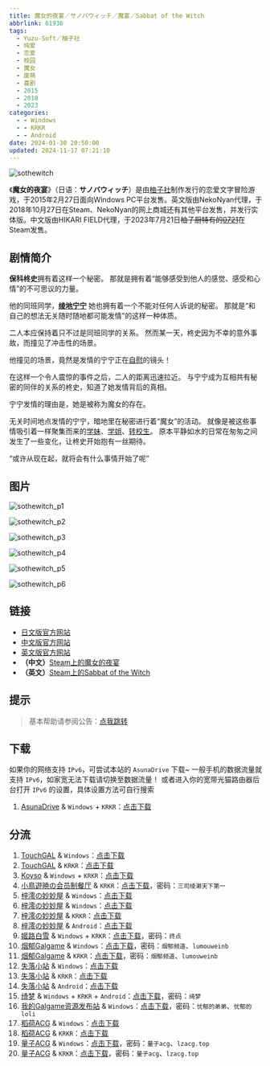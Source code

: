 ```yaml
---
title: 魔女的夜宴／サノバウィッチ／魔宴／Sabbat of the Witch
abbrlink: 61936
tags:
  - Yuzu-Soft／柚子社
  - 纯爱
  - 恋爱
  - 校园
  - 魔女
  - 废萌
  - 喜剧
  - 2015
  - 2018
  - 2023
categories:
  - - Windows
  - - KRKR
  - - Android
date: 2024-01-30 20:50:00
updated: 2024-11-17 07:21:10
---
```


![sothewitch](https://unpkg.com/galgame/img/sothewitch.webp)

《**魔女的夜宴**》（日语：**サノバウィッチ**）是由[柚子社](https://zh.moegirl.org.cn/YUZU_SOFT)制作发行的恋爱文字冒险游戏，于2015年2月27日面向Windows PC平台发售。英文版由NekoNyan代理，于2018年10月27日在Steam、NekoNyan的网上商城还有其他平台发售，并发行实体版。中文版由HIKARI FIELD代理，于2023年7月21日~~柚子厨特有的[0721](https://zh.moegirl.org.cn/0721)~~在Steam发售。

<!-- more -->

## 剧情简介

**保科柊史**拥有着这样一个秘密。
那就是拥有着“能够感受到他人的感觉、感受和心情”的不可思议的力量。

他的同班同学，**[绫地宁宁](https://zh.moegirl.org.cn/%E7%BB%AB%E5%9C%B0%E5%AE%81%E5%AE%81)**
她也拥有着一个不能对任何人诉说的秘密。
那就是“和自己的想法无关随时随地都可能发情”的这样一种体质。

二人本应保持着只不过是同班同学的关系。
然而某一天，柊史因为不幸的意外事故，而撞见了冲击性的场景。

他撞见的场景，竟然是发情的宁宁正在[自慰](https://zh.moegirl.org.cn/%E8%87%AA%E6%85%B0)的镜头！

在这样一个令人震惊的事件之后，二人的距离迅速拉近。
与宁宁成为互相共有秘密的同伴的关系的柊史，知道了她发情背后的真相。

宁宁发情的理由是，她是被称为魔女的存在。

无关时间地点发情的宁宁，暗地里在秘密进行着“魔女”的活动。
就像是被这些事情吸引着一样聚集而来的[学妹](https://zh.moegirl.org.cn/%E5%9B%A0%E5%B9%A1%E5%B7%A1)、[学姐](https://zh.moegirl.org.cn/%E6%88%B7%E9%9A%90%E6%86%A7%E5%AD%90)、[转校生](https://zh.moegirl.org.cn/%E6%A4%8E%E5%8F%B6%E4%8C%B7)。
原本平静如水的日常在匆匆之间发生了一些变化，让柊史开始抱有一丝期待。

“或许从现在起，就将会有什么事情开始了呢”

## 图片

![sothewitch_p1](https://unpkg.com/galgame/img/sothewitch_p1.webp)

![sothewitch_p2](https://unpkg.com/galgame/img/sothewitch_p2.webp)

![sothewitch_p3](https://unpkg.com/galgame/img/sothewitch_p3.webp)

![sothewitch_p4](https://unpkg.com/galgame/img/sothewitch_p4.webp)

![sothewitch_p5](https://unpkg.com/galgame/img/sothewitch_p5.webp)

![sothewitch_p6](https://unpkg.com/galgame/img/sothewitch_p6.webp)

## 链接

- [日文版官方网站](http://www.yuzu-soft.com/new/product/sothewitch/index.html)
- [中文版官方网站](https://hikarifield.co.jp/sothewitch)
- [英文版官方网站](https://sanobawitch.nekonyansoft.com/)
- **（中文）**[Steam上的魔女的夜宴](https://store.steampowered.com/app/2458530/)
- **（英文）**[Steam上的Sabbat of the Witch](https://store.steampowered.com/app/888790/Sabbat_of_the_Witch/)

## 提示

> 基本帮助请参阅公告：[点我跳转](/p/announcement/)

## 下载

如果你的网络支持 `IPv6`，可尝试本站的 `AsunaDrive` 下载~
一般手机的数据流量就支持 `IPv6`，如家宽无法下载请切换至数据流量！
或者进入你的宽带光猫路由器后台打开 `IPv6` 的设置，具体设置方法可自行搜索

1. [AsunaDrive](https://drive.saop.cc/) & `Windows` + `KRKR`：[点击下载](https://drive.saop.cc/VNS/%E9%AD%94%E5%A5%B3%E7%9A%84%E5%A4%9C%E5%AE%B4)

## 分流

1. [TouchGAL](https://www.touchgal.net/) & `Windows`：[点击下载](https://pan.touchgal.net/s/GvNUX)
2. [TouchGAL](https://www.touchgal.net/) & `KRKR`：[点击下载](https://pan.touchgal.net/s/9nqSb)
3. [Koyso](https://koyso.com/) & `Windows` + `KRKR`：[点击下载](https://koyso.com/game/710)
4. [小鳥遊暁の会员制餐厅](https://t-satoru.top/) & `KRKR`：[点击下载](https://pan.t-satoru.top/d/ode5/Galgames/%E3%80%90%E8%87%AA%E5%B0%81%E5%8C%85%E3%80%91%E5%8E%9F%E5%88%9B%E4%BD%9C%E5%93%81/%E9%AD%94%E5%A5%B3%E7%9A%84%E5%A4%9C%E5%AE%B4/v2_Xmoe_%E5%AE%98%E4%B8%AD_%E9%AD%94%E5%A5%B3%E7%9A%84%E5%A4%9C%E5%AE%B4_od.rar)，密码：`三司绫濑天下第一`
5. [梓澪の妙妙屋](https://zi0.cc/) & `Windows`：[点击下载](https://zi0.cc/d/%60%E3%80%90%E5%90%88%E9%9B%86%E7%B3%BB%E5%88%97%E3%80%91/%E5%8D%97%2BGalGame%E6%B1%89%E5%8C%96%E5%8C%BA%E5%85%A8%E5%8C%BA%E8%B5%84%E6%BA%90%E5%A4%87%E4%BB%BD/1/24/%5BYuzu-soft%5D%20%E3%82%B5%E3%83%8E%E3%83%90%E3%82%A6%E3%82%A3%E3%83%83%E3%83%81%20%20%E9%AD%94%E5%A5%B3%E7%9A%84%E5%A4%9C%E5%AE%B4%20%E6%B1%89%E5%8C%96%E7%A1%AC%E7%9B%98%E7%89%88%5B%E5%AE%98%E6%96%B9%E7%AE%80%E7%B9%81%E4%B8%AD%E6%97%A5%E6%96%87%5D.zip?sign=Rt4S3eRWtWyJ7Cgd4pJuXY5Hl_F9u7zKjTh6gPH6-Wo=:0)
6. [梓澪の妙妙屋](https://zi0.cc/) & `Windows`：[点击下载](https://zi0.cc/d/%60%E3%80%90%E5%90%88%E9%9B%86%E7%B3%BB%E5%88%97%E3%80%91/%E3%80%90PC%2BKR%E3%80%91YUZUSOFT%20SOUR%20%E6%9F%9A%E5%AD%90%E7%A4%BE%E5%90%88%E9%9B%86/PC/%E9%AD%94%E5%A5%B3%E7%9A%84%E5%A4%9C%E5%AE%B4%E3%80%90%E5%AE%98%E4%B8%AD%E3%80%91.rar?sign=qrZCmX7JlkAmNjz2E7d1mbHllvD-4zLi_4n3Md3HvWY=:0)
7. [梓澪の妙妙屋](https://zi0.cc/) & `KRKR`：[点击下载](https://zi0.cc/d/%60%E3%80%90%E5%90%88%E9%9B%86%E7%B3%BB%E5%88%97%E3%80%91/%E3%80%90PC%2BKR%E3%80%91YUZUSOFT%20SOUR%20%E6%9F%9A%E5%AD%90%E7%A4%BE%E5%90%88%E9%9B%86/KRKR/%E9%AD%94%E5%A5%B3%E7%9A%84%E5%A4%9C%E5%AE%B4.rar?sign=90zA1aPtOjOorjKB1uiaFrxD1VaV6lrxkFmc3XvbgCY=:0)
8. [梓澪の妙妙屋](https://zi0.cc/) & `Android`：[点击下载](https://zi0.cc/d/%60%E3%80%90%E5%BD%92%20%E6%A1%A3%E3%80%91/%E3%80%90%E5%AE%89%E5%8D%93%E5%90%88%E9%9B%86%E3%80%91/009/%E9%AD%94%E5%A5%B3%E7%9A%84%E5%A4%9C%E5%AE%B4.apk?sign=7_74pdrq-ES8n7KitRbohtRZpeEoavg8GDmmqvMWzsw=:0)
9. [姬路白雪](https://pan.jlbx.xyz/) & `Windows` + `KRKR`：[点击下载](https://pan.jlbx.xyz/?s=%E9%AD%94%E5%A5%B3%E7%9A%84%E5%A4%9C%E5%AE%B4)，密码：`终点`
10. [烟郁Galgame](https://yanyugal.top/) & `Windows`：[点击下载](https://yanyugal.top/d/disk1/%5B%E4%BC%9A%E7%A4%BE%5D%5B%E5%90%88%E9%9B%86%5DGalgame/%E6%9F%9A%E5%AD%90%E7%A4%BE/%E9%AD%94%E5%A5%B3%E7%9A%84%E5%A4%9C%E5%AE%B4.zip)，密码：`烟郁频道`、`lumouweinb`
11. [烟郁Galgame](https://yanyugal.top/) & `KRKR`：[点击下载](https://yanyugal.top/d/disk1/%E5%B0%8F%E5%B0%8F%E7%9A%84%E5%88%86%E4%BA%AB%EF%BC%88PC%EF%BC%86%E5%AE%89%E5%8D%93%EF%BC%89/%E5%AE%89%E5%8D%93/krkr/%E6%9F%9A%E5%AD%90%E7%A4%BE/%E9%AD%94%E5%A5%B3%E7%9A%84%E5%A4%9C%E5%AE%B4.7z)，密码：`烟郁频道`、`lumouweinb`
12. [失落小站](https://www.shinnku.com/) & `Windows`：[点击下载](https://www.shinnku.com/api/download/0/win/%E9%AD%94%E5%A5%B3%E7%9A%84%E5%A4%9C%E5%AE%B4.7z)
13. [失落小站](https://www.shinnku.com/) & `KRKR`：[点击下载](https://www.shinnku.com/api/download/0/krkr/%E9%AD%94%E5%A5%B3%E7%9A%84%E5%A4%9C%E5%AE%B4.7z)
14. [失落小站](https://www.shinnku.com/) & `Android`：[点击下载](https://www.shinnku.com/api/download/0/apk/%E5%86%B7%E7%8B%90/1001-1500/1156-%E9%AD%94%E5%A5%B3%E7%9A%84%E5%A4%9C%E5%AE%B4.apk)
15. [绮梦](https://acgs.one/) & `Windows` + `KRKR` + `Android`：[点击下载](https://acgs.one/game/482.html)，密码：`绮梦`
16. [我的Galgame资源发布站](https://www.ttloli.com/) & `Windows`：[点击下载](https://www.ttloli.com/monvdeyeyan.html)，密码：`忧郁的弟弟`、`忧郁的loli`
17. [稻荷ACG](https://amoebi.com/) & `Windows`：[点击下载](https://sakustar.club/art/116)
18. [稻荷ACG](https://amoebi.com/) & `KRKR`：[点击下载](https://sakustar.club/art/577)
19. [量子ACG](https://lzacg.org/) & `Windows`：[点击下载](https://lzacg.org/928)，密码：`量子acg`、`lzacg.top`
20. [量子ACG](https://lzacg.org/) & `KRKR`：[点击下载](https://lzacg.org/944)，密码：`量子acg`、`lzacg.top`
